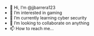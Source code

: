 - 👋 Hi, I’m @jjbarrera123
- 👀 I’m interested in gaming
- 🌱 I’m currently learning cyber security
- 💞️ I’m looking to collaborate on anything
- 📫 How to reach me...

<!---
jjbarrera123/jjbarrera123 is a ✨ special ✨ repository because its `README.md` (this file) appears on your GitHub profile.
You can click the Preview link to take a look at your changes.
--->
